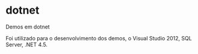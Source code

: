 # dotnet
Demos em dotnet

Foi utilizado para o desenvolvimento dos demos, o Visual Studio 2012, SQL Server, .NET 4.5.
